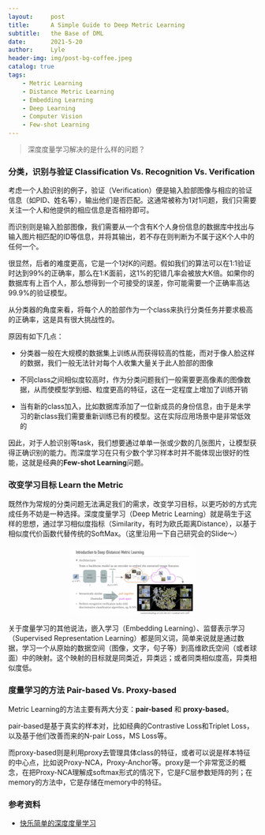 ```yaml
---
layout:     post
title:      A Simple Guide to Deep Metric Learning
subtitle:   the Base of DML
date:       2021-5-20
author:     Lyle
header-img: img/post-bg-coffee.jpeg
catalog: true
tags:
    - Metric Learning
    - Distance Metric Learning
    - Embedding Learning
    - Deep Learning
    - Computer Vision
    - Few-shot Learning
---
```


>深度度量学习解决的是什么样的问题？

### 分类，识别与验证 **Classification** Vs. **Recognition** Vs. **Verification**

考虑一个人脸识别的例子，验证（Verification）便是输入脸部图像与相应的验证信息（如PID、姓名等），输出他们是否匹配。这通常被称为1对1问题，我们只需要关注一个人和他提供的相应信息是否相符即可。

而识别则是输入脸部图像，我们需要从一个含有K个人身份信息的数据库中找出与输入图片相匹配的ID等信息，并将其输出，若不存在则判断为不属于这K个人中的任何一个。

很显然，后者的难度更高，它是一个1对K的问题。假如我们的算法可以在1:1验证时达到99%的正确率，那么在1:K面前，这1%的犯错几率会被放大K倍。如果你的数据库有上百个人，那么想得到一个可接受的误差，你可能需要一个正确率高达99.9%的验证模型。

从分类器的角度来看，将每个人的脸部作为一个class来执行分类任务并要求极高的正确率，这是具有很大挑战性的。

原因有如下几点：

- 分类器一般在大规模的数据集上训练从而获得较高的性能，而对于像人脸这样的数据，我们一般无法针对每个人收集大量关于此人脸部的图像

- 不同class之间相似度较高时，作为分类问题我们一般需要更高像素的图像数据，从而使模型学到细、粒度更高的特征，这在一定程度上增加了训练开销

- 当有新的class加入，比如数据库添加了一位新成员的身份信息，由于是未学习的新class我们需要重新训练已有的模型。这在实际应用场景中是非常低效的

因此，对于人脸识别等task，我们想要通过单单一张或少数的几张图片，让模型获得正确识别的能力。而深度学习在只有少数个学习样本时并不能体现出很好的性能，这就是经典的**Few-shot Learning**问题。

### 改变学习目标 Learn the Metric

既然作为常规的分类问题无法满足我们的需求，改变学习目标，以更巧妙的方式完成任务不妨是一种选择。深度度量学习（Deep Metric Learning）就是萌生于这样的思想，通过学习相似度指标（Similarity，有时为欧氏距离Distance），以基于相似度代价函数代替传统的SoftMax。（这里沿用一下自己研究会的Slide～）

<p align="middle"><img src="../img/post-img-DML.jpg" alt="slide" width="50%"></p>

关于度量学习的其他说法，嵌入学习（Embedding Learning）、监督表示学习（Supervised Representation Learning）都是同义词，简单来说就是通过数据，学习一个从原始的数据空间（图像，文字，句子等）到高维欧氏空间（或者球面）中的映射。这个映射的目标就是同类近，异类远；或者同类相似度高，异类相似度低。

### 度量学习的方法 Pair-based Vs. Proxy-based

Metric Learning的方法主要有两大分支：**pair-based** 和 **proxy-based**。

pair-based是基于真实的样本对，比如经典的Contrastive Loss和Triplet Loss，以及基于他们改善而来的N-pair Loss，MS Loss等。

而proxy-based则是利用proxy去管理具体class的特征，或者可以说是样本特征的中心点，比如说Proxy-NCA，Proxy-Anchor等。proxy是一个非常宽泛的概念，在把Proxy-NCA理解成softmax形式的情况下，它是FC层参数矩阵的列；在memory的方法中，它是存储在memory中的特征。

### 参考资料

- [快乐简单的深度度量学习](https://www.zhihu.com/column/c_1238521655862861824)

